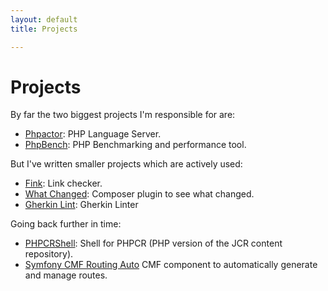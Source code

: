```yaml
---
layout: default
title: Projects

---
```


Projects
========

By far the two biggest projects I'm responsible for are:

- [Phpactor](https://github.com/phpactor/phpactor): PHP Language Server.
- [PhpBench](https://github.com/phpbench/phpbench): PHP Benchmarking and performance tool.

But I've written smaller projects which are actively used:

- [Fink](https://github.com/dantleech/fink): Link checker.
- [What Changed](https://github.com/dantleech/what-changed): Composer plugin to see what changed.
- [Gherkin Lint](https://github.com/dantleech/gherkin-lint-php): Gherkin  Linter

Going back further in time:

- [PHPCRShell](https://github.com/phpcr/phpcr-shell): Shell for PHPCR (PHP version of the JCR content repository).
- [Symfony CMF Routing Auto](https://github.com/symfony-cmf/routing-auto) CMF component to automatically generate and manage routes.
